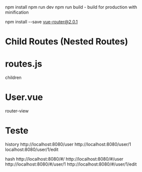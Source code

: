 npm install
npm run dev
npm run build - build for production with minification

npm install --save vue-router@2.0.1

# Child Routes (Nested Routes)

# routes.js
children

# User.vue
router-view

# Teste
history
http://localhost:8080/user
http://localhost:8080/user/1
localhost:8080/user/1/edit

hash
http://localhost:8080/#/
http://localhost:8080/#/user
http://localhost:8080/#/user/1
http://localhost:8080/#/user/1/edit